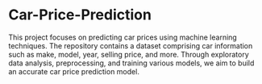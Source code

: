 # Car-Price-Prediction
This project focuses on predicting car prices using machine learning techniques. The repository contains a dataset comprising car information such as make, model, year, selling price, and more. Through exploratory data analysis, preprocessing, and training various models, we aim to build an accurate car price prediction model.
